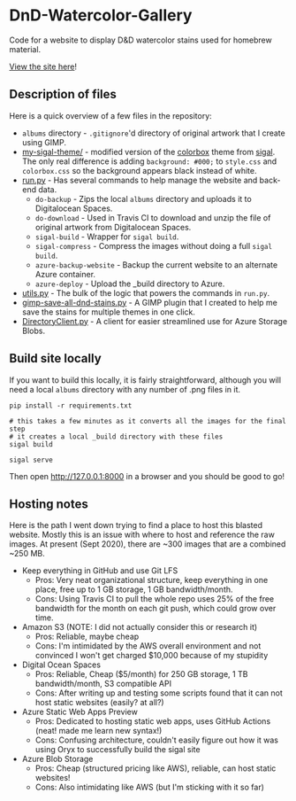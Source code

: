 # DnD-Watercolor-Gallery
Code for a website to display D&D watercolor stains used for homebrew material.

[View the site here](https://watercolors.giantsoup.com)! 

## Description of files
Here is a quick overview of a few files in the repository:

* `albums` directory - `.gitignore`'d directory of original artwork that I create using GIMP.
* [my-sigal-theme/](my-sigal-theme/) - modified version of the [colorbox](https://github.com/saimn/sigal/tree/master/sigal/themes/colorbox) theme from [sigal](https://github.com/saimn/sigal).
The only real difference is adding `background: #000;` to `style.css` and `colorbox.css` so the background appears black instead of white.
* [run.py](run.py) - Has several commands to help manage the website and back-end data.
  * `do-backup` - Zips the local `albums` directory and uploads it to Digitalocean Spaces.
  * `do-download` - Used in Travis CI to download and unzip the file of original artwork from Digitalocean Spaces.
  * `sigal-build` - Wrapper for `sigal build`.
  * `sigal-compress` - Compress the images without doing a full `sigal build`.
  * `azure-backup-website` - Backup the current website to an alternate Azure container.
  * `azure-deploy` - Upload the _build directory to Azure.
* [utils.py](utils.py) - The bulk of the logic that powers the commands in `run.py`.
* [gimp-save-all-dnd-stains.py](gimp-save-all-dnd-stains.py) - A GIMP plugin that I created to help me save the stains for multiple themes in one click.
* [DirectoryClient.py](DirectoryClient.py) - A client for easier streamlined use for Azure Storage Blobs.

## Build site locally
If you want to build this locally, it is fairly straightforward, although you will need a local `albums` directory with any number of .png files in it.

```shell script
pip install -r requirements.txt

# this takes a few minutes as it converts all the images for the final step
# it creates a local _build directory with these files
sigal build

sigal serve
```

Then open http://127.0.0.1:8000 in a browser and you should be good to go!

## Hosting notes
Here is the path I went down trying to find a place to host this blasted website.
Mostly this is an issue with where to host and reference the raw images.
At present (Sept 2020), there are ~300 images that are a combined ~250 MB.

* Keep everything in GitHub and use Git LFS
  * Pros: Very neat organizational structure, keep everything in one place, free up to 1 GB storage, 1 GB bandwidth/month.
  * Cons: Using Travis CI to pull the whole repo uses 25% of the free bandwidth for the month on each git push, which could grow over time.
* Amazon S3 (NOTE: I did not actually consider this or research it)
  * Pros: Reliable, maybe cheap
  * Cons: I'm intimidated by the AWS overall environment and not convinced I won't get charged $10,000 because of my stupidity
* Digital Ocean Spaces
  * Pros: Reliable, Cheap ($5/month) for 250 GB storage, 1 TB bandwidth/month, S3 compatible API
  * Cons: After writing up and testing some scripts found that it can not host static websites (easily? at all?)
* Azure Static Web Apps Preview
  * Pros: Dedicated to hosting static web apps, uses GitHub Actions (neat! made me learn new syntax!)
  * Cons: Confusing architecture, couldn't easily figure out how it was using Oryx to successfully build the sigal site
* Azure Blob Storage
  * Pros: Cheap (structured pricing like AWS), reliable, can host static websites!
  * Cons: Also intimidating like AWS (but I'm sticking with it so far)


